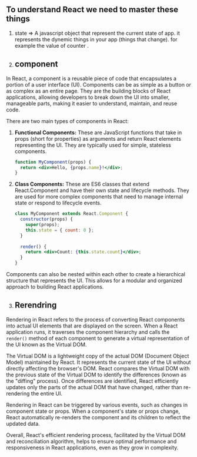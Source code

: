 ## To understand React we need to master these things

1. state => A javascript object that represent the current state of app. it represents the dynemic things in your app (things that change). for example the value of counter .

2. ## component 
In React, a component is a reusable piece of code that encapsulates a portion of a user interface (UI). Components can be as simple as a button or as complex as an entire page. They are the building blocks of React applications, allowing developers to break down the UI into smaller, manageable parts, making it easier to understand, maintain, and reuse code.

There are two main types of components in React:

1. **Functional Components:** These are JavaScript functions that take in props (short for properties) as arguments and return React elements representing the UI. They are typically used for simple, stateless components.

    ```jsx
    function MyComponent(props) {
      return <div>Hello, {props.name}!</div>;
    }
    ```

2. **Class Components:** These are ES6 classes that extend React.Component and have their own state and lifecycle methods. They are used for more complex components that need to manage internal state or respond to lifecycle events.

    ```jsx
    class MyComponent extends React.Component {
      constructor(props) {
        super(props);
        this.state = { count: 0 };
      }
      
      render() {
        return <div>Count: {this.state.count}</div>;
      }
    }
    ```

Components can also be nested within each other to create a hierarchical structure that represents the UI. This allows for a modular and organized approach to building React applications.

3. ## Rerendring
Rendering in React refers to the process of converting React components into actual UI elements that are displayed on the screen. When a React application runs, it traverses the component hierarchy and calls the `render()` method of each component to generate a virtual representation of the UI known as the Virtual DOM.

The Virtual DOM is a lightweight copy of the actual DOM (Document Object Model) maintained by React. It represents the current state of the UI without directly affecting the browser's DOM. React compares the Virtual DOM with the previous state of the Virtual DOM to identify the differences (known as the "diffing" process). Once differences are identified, React efficiently updates only the parts of the actual DOM that have changed, rather than re-rendering the entire UI.

Rendering in React can be triggered by various events, such as changes in component state or props. When a component's state or props change, React automatically re-renders the component and its children to reflect the updated data.

Overall, React's efficient rendering process, facilitated by the Virtual DOM and reconciliation algorithm, helps to ensure optimal performance and responsiveness in React applications, even as they grow in complexity.